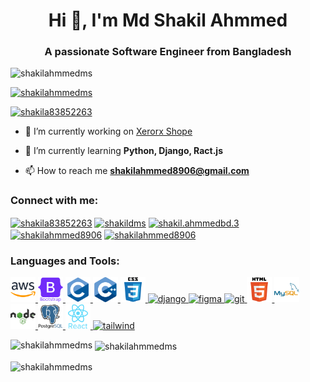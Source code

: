 <h1 align="center">Hi 👋, I'm Md Shakil Ahmmed</h1>
<h3 align="center">A passionate Software Engineer from Bangladesh</h3>

<p align="left"> <img src="https://komarev.com/ghpvc/?username=shakilahmmedms&label=Profile%20views&color=0e75b6&style=flat" alt="shakilahmmedms" /> </p>

<p align="left"> <a href="https://github.com/ryo-ma/github-profile-trophy"><img src="https://github-profile-trophy.vercel.app/?username=shakilahmmedms" alt="shakilahmmedms" /></a> </p>

<p align="left"> <a href="https://twitter.com/shakila83852263" target="blank"><img src="https://img.shields.io/twitter/follow/shakila83852263?logo=twitter&style=for-the-badge" alt="shakila83852263" /></a> </p>

- 🔭 I’m currently working on [Xerorx Shope](https://shakilahmmedms.github.io/xerox_shop/)

- 🌱 I’m currently learning **Python, Django, Ract.js**

- 📫 How to reach me **shakilahmmed8906@gmail.com**

<h3 align="left">Connect with me:</h3>
<p align="left">
<a href="https://twitter.com/shakila83852263" target="blank"><img align="center" src="https://raw.githubusercontent.com/rahuldkjain/github-profile-readme-generator/master/src/images/icons/Social/twitter.svg" alt="shakila83852263" height="30" width="40" /></a>
<a href="https://linkedin.com/in/shakildms" target="blank"><img align="center" src="https://raw.githubusercontent.com/rahuldkjain/github-profile-readme-generator/master/src/images/icons/Social/linked-in-alt.svg" alt="shakildms" height="30" width="40" /></a>
<a href="https://fb.com/shakil.ahmmedbd.3" target="blank"><img align="center" src="https://raw.githubusercontent.com/rahuldkjain/github-profile-readme-generator/master/src/images/icons/Social/facebook.svg" alt="shakil.ahmmedbd.3" height="30" width="40" /></a>
<a href="https://www.hackerrank.com/shakilahmmed8906" target="blank"><img align="center" src="https://raw.githubusercontent.com/rahuldkjain/github-profile-readme-generator/master/src/images/icons/Social/hackerrank.svg" alt="shakilahmmed8906" height="30" width="40" /></a>
<a href="https://www.leetcode.com/shakilahmmed8906" target="blank"><img align="center" src="https://raw.githubusercontent.com/rahuldkjain/github-profile-readme-generator/master/src/images/icons/Social/leet-code.svg" alt="shakilahmmed8906" height="30" width="40" /></a>
</p>

<h3 align="left">Languages and Tools:</h3>
<p align="left"> <a href="https://aws.amazon.com" target="_blank" rel="noreferrer"> <img src="https://raw.githubusercontent.com/devicons/devicon/master/icons/amazonwebservices/amazonwebservices-original-wordmark.svg" alt="aws" width="40" height="40"/> </a> <a href="https://getbootstrap.com" target="_blank" rel="noreferrer"> <img src="https://raw.githubusercontent.com/devicons/devicon/master/icons/bootstrap/bootstrap-plain-wordmark.svg" alt="bootstrap" width="40" height="40"/> </a> <a href="https://www.cprogramming.com/" target="_blank" rel="noreferrer"> <img src="https://raw.githubusercontent.com/devicons/devicon/master/icons/c/c-original.svg" alt="c" width="40" height="40"/> </a> <a href="https://www.w3schools.com/cpp/" target="_blank" rel="noreferrer"> <img src="https://raw.githubusercontent.com/devicons/devicon/master/icons/cplusplus/cplusplus-original.svg" alt="cplusplus" width="40" height="40"/> </a> <a href="https://www.w3schools.com/css/" target="_blank" rel="noreferrer"> <img src="https://raw.githubusercontent.com/devicons/devicon/master/icons/css3/css3-original-wordmark.svg" alt="css3" width="40" height="40"/> </a> <a href="https://www.djangoproject.com/" target="_blank" rel="noreferrer"> <img src="https://cdn.worldvectorlogo.com/logos/django.svg" alt="django" width="40" height="40"/> </a> <a href="https://www.figma.com/" target="_blank" rel="noreferrer"> <img src="https://www.vectorlogo.zone/logos/figma/figma-icon.svg" alt="figma" width="40" height="40"/> </a> <a href="https://git-scm.com/" target="_blank" rel="noreferrer"> <img src="https://www.vectorlogo.zone/logos/git-scm/git-scm-icon.svg" alt="git" width="40" height="40"/> </a> <a href="https://www.w3.org/html/" target="_blank" rel="noreferrer"> <img src="https://raw.githubusercontent.com/devicons/devicon/master/icons/html5/html5-original-wordmark.svg" alt="html5" width="40" height="40"/> </a> <a href="https://www.mysql.com/" target="_blank" rel="noreferrer"> <img src="https://raw.githubusercontent.com/devicons/devicon/master/icons/mysql/mysql-original-wordmark.svg" alt="mysql" width="40" height="40"/> </a> <a href="https://nodejs.org" target="_blank" rel="noreferrer"> <img src="https://raw.githubusercontent.com/devicons/devicon/master/icons/nodejs/nodejs-original-wordmark.svg" alt="nodejs" width="40" height="40"/> </a> <a href="https://www.postgresql.org" target="_blank" rel="noreferrer"> <img src="https://raw.githubusercontent.com/devicons/devicon/master/icons/postgresql/postgresql-original-wordmark.svg" alt="postgresql" width="40" height="40"/> </a> <a href="https://reactjs.org/" target="_blank" rel="noreferrer"> <img src="https://raw.githubusercontent.com/devicons/devicon/master/icons/react/react-original-wordmark.svg" alt="react" width="40" height="40"/> </a> <a href="https://tailwindcss.com/" target="_blank" rel="noreferrer"> <img src="https://www.vectorlogo.zone/logos/tailwindcss/tailwindcss-icon.svg" alt="tailwind" width="40" height="40"/> </a> </p>

<p><img align="left" src="https://github-readme-stats.vercel.app/api/top-langs?username=shakilahmmedms&show_icons=true&locale=en&layout=compact" alt="shakilahmmedms" /></p>

<p>&nbsp;<img align="center" src="https://github-readme-stats.vercel.app/api?username=shakilahmmedms&show_icons=true&locale=en" alt="shakilahmmedms" /></p>

<p><img align="center" src="https://github-readme-streak-stats.herokuapp.com/?user=shakilahmmedms&" alt="shakilahmmedms" /></p>
